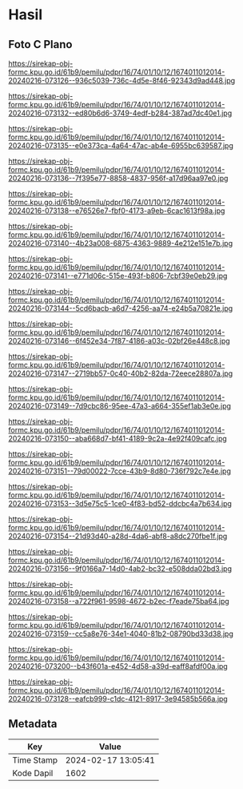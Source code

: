 # Hasil

## Foto C Plano

https://sirekap-obj-formc.kpu.go.id/61b9/pemilu/pdpr/16/74/01/10/12/1674011012014-20240216-073126--936c5039-736c-4d5e-8f46-92343d9ad448.jpg

https://sirekap-obj-formc.kpu.go.id/61b9/pemilu/pdpr/16/74/01/10/12/1674011012014-20240216-073132--ed80b6d6-3749-4edf-b284-387ad7dc40e1.jpg

https://sirekap-obj-formc.kpu.go.id/61b9/pemilu/pdpr/16/74/01/10/12/1674011012014-20240216-073135--e0e373ca-4a64-47ac-ab4e-6955bc639587.jpg

https://sirekap-obj-formc.kpu.go.id/61b9/pemilu/pdpr/16/74/01/10/12/1674011012014-20240216-073136--7f395e77-8858-4837-956f-a17d96aa97e0.jpg

https://sirekap-obj-formc.kpu.go.id/61b9/pemilu/pdpr/16/74/01/10/12/1674011012014-20240216-073138--e76526e7-fbf0-4173-a9eb-6cac1613f98a.jpg

https://sirekap-obj-formc.kpu.go.id/61b9/pemilu/pdpr/16/74/01/10/12/1674011012014-20240216-073140--4b23a008-6875-4363-9889-4e212e151e7b.jpg

https://sirekap-obj-formc.kpu.go.id/61b9/pemilu/pdpr/16/74/01/10/12/1674011012014-20240216-073141--e771d06c-515e-493f-b806-7cbf39e0eb29.jpg

https://sirekap-obj-formc.kpu.go.id/61b9/pemilu/pdpr/16/74/01/10/12/1674011012014-20240216-073144--5cd6bacb-a6d7-4256-aa74-e24b5a70821e.jpg

https://sirekap-obj-formc.kpu.go.id/61b9/pemilu/pdpr/16/74/01/10/12/1674011012014-20240216-073146--6f452e34-7f87-4186-a03c-02bf26e448c8.jpg

https://sirekap-obj-formc.kpu.go.id/61b9/pemilu/pdpr/16/74/01/10/12/1674011012014-20240216-073147--2719bb57-0c40-40b2-82da-72eece28807a.jpg

https://sirekap-obj-formc.kpu.go.id/61b9/pemilu/pdpr/16/74/01/10/12/1674011012014-20240216-073149--7d9cbc86-95ee-47a3-a664-355ef1ab3e0e.jpg

https://sirekap-obj-formc.kpu.go.id/61b9/pemilu/pdpr/16/74/01/10/12/1674011012014-20240216-073150--aba668d7-bf41-4189-9c2a-4e92f409cafc.jpg

https://sirekap-obj-formc.kpu.go.id/61b9/pemilu/pdpr/16/74/01/10/12/1674011012014-20240216-073151--79d00022-7cce-43b9-8d80-736f792c7e4e.jpg

https://sirekap-obj-formc.kpu.go.id/61b9/pemilu/pdpr/16/74/01/10/12/1674011012014-20240216-073153--3d5e75c5-1ce0-4f83-bd52-ddcbc4a7b634.jpg

https://sirekap-obj-formc.kpu.go.id/61b9/pemilu/pdpr/16/74/01/10/12/1674011012014-20240216-073154--21d93d40-a28d-4da6-abf8-a8dc270fbe1f.jpg

https://sirekap-obj-formc.kpu.go.id/61b9/pemilu/pdpr/16/74/01/10/12/1674011012014-20240216-073156--9f0166a7-14d0-4ab2-bc32-e508dda02bd3.jpg

https://sirekap-obj-formc.kpu.go.id/61b9/pemilu/pdpr/16/74/01/10/12/1674011012014-20240216-073158--a722f961-9598-4672-b2ec-f7eade75ba64.jpg

https://sirekap-obj-formc.kpu.go.id/61b9/pemilu/pdpr/16/74/01/10/12/1674011012014-20240216-073159--cc5a8e76-34e1-4040-81b2-08790bd33d38.jpg

https://sirekap-obj-formc.kpu.go.id/61b9/pemilu/pdpr/16/74/01/10/12/1674011012014-20240216-073200--b43f601a-e452-4d58-a39d-eaff8afdf00a.jpg

https://sirekap-obj-formc.kpu.go.id/61b9/pemilu/pdpr/16/74/01/10/12/1674011012014-20240216-073128--eafcb999-c1dc-4121-8917-3e94585b566a.jpg


## Metadata

| Key        | Value               |
| ---------- | ------------------- |
| Time Stamp | 2024-02-17 13:05:41 |
| Kode Dapil | 1602                |



